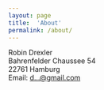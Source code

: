 ```yaml
---
layout: page
title:  'About'
permalink: /about/
---
```


Robin Drexler  
Bahrenfelder Chaussee 54  
22761 Hamburg   
Email: [d…@gmail.com](http://www.google.com/recaptcha/mailhide/d?k=01YmFUWNkuMPavZceDFMbXYQ==&c=9vMatZftCVhYbUWcLFgqdIpTzCnahluF8mlcHiZL-ic= "Reveal this e-mail address")
